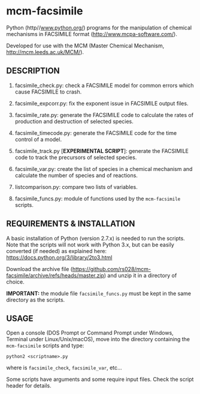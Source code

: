 mcm-facsimile
=============

Python (http//www.python.org/) programs for the manipulation of
chemical mechanisms in FACSIMILE format (http://www.mcpa-software.com/).

Developed for use with the MCM (Master Chemical Mechanism,
http://mcm.leeds.ac.uk/MCM/).


DESCRIPTION
-----------

1) facsimile_check.py:
   check a FACSIMILE model for common errors which cause FACSIMILE
   to crash.

2) facsimile_expcorr.py:
   fix the exponent issue in FACSIMILE output files.

3) facsimile_rate.py:
   generate the FACSIMILE code to calculate the rates of production
   and destruction of selected species.

4) facsimile_timecode.py:
   generate the FACSIMILE code for the time control of a model.

5) facsimile_track.py [**EXPERIMENTAL SCRIPT**]:
   generate the FACSIMILE code to track the precursors of selected
   species.

6) facsimile_var.py:
   create the list of species in a chemical mechanism and
   calculate the number of species and of reactions.

7) listcomparison.py:
   compare two lists of variables.

8) facsimile_funcs.py:
   module of functions used by the `mcm-facsimile` scripts.


REQUIREMENTS & INSTALLATION
---------------------------

A basic installation of Python (version 2.7.x) is needed to run the
scripts. Note that the scripts will not work with Python 3.x, but can
be easily converted (if needed) as explained here:
https://docs.python.org/3/library/2to3.html

Download the archive file
(https://github.com/rs028/mcm-facsimile/archive/refs/heads/master.zip)
and unzip it in a directory of choice.

**IMPORTANT:** the module file `facsimile_funcs.py` must be kept in
the same directory as the scripts.


USAGE
-----

Open a console (DOS Prompt or Command Prompt under Windows, Terminal
under Linux/Unix/macOS), move into the directory containing the
`mcm-facsimile` scripts and type:

    python2 <scriptname>.py

where <scriptname> is `facsimile_check`, `facsimile_var`, etc...

Some scripts have arguments and some require input files. Check the
script header for details.
